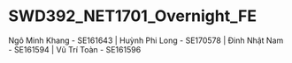 # SWD392_NET1701_Overnight_FE
Ngô Minh Khang - SE161643
| Huỳnh Phi Long - SE170578
| Đinh Nhật Nam - SE161594
| Vũ Trí Toàn - SE161596
